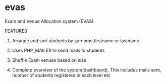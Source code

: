 # evas
Exam and Venue Allocation system (EVAS)

FEATURES

1. Arrange and sort students by surname,firstname or lastname

2. Uses PHP_MAILER to send mails to students

3. Shuffle Exam venues based on size

4. Complete overview of the system(dashboard). This includes mails sent, number of students registered in each level etc


